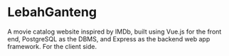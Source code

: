 # LebahGanteng
A movie catalog website inspired by IMDb, built using Vue.js for the front end, PostgreSQL as the DBMS, and Express as the backend web app framework. For the client side.
